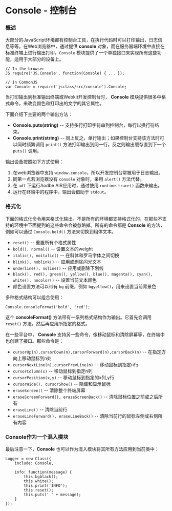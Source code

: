 # Console - 控制台 #

### 概述 ###

大部分的JavaScript环境都有控制台工具，在执行代码时可以打印输出，日志信息等等。在Web浏览器中，通过提供 **console** 对象，而在服务器端环境中直接在标准终端上进行输出打印。`Console` 模块提供了一个单独接口来实现所有这些功能，适用于大部分的设备上。

	// In the browser
	JS.require('JS.Console', function(Console) { ... });
	
	// In CommonJS
	var Console = require('jsclass/src/console').Console;

当打印输出到标准输出终端或Webkit开发控制台时， **Console** 模块提供很多中格式命令，来改变颜色和打印出的文字的其它属性。

下面介绍下主要的两个输出方法：

 * **Console.puts(string)** -- 支持多行打印字符串到控制台，每行以换行符结束。
 * **Console.print(string)** -- 同上反之，单行输出；如果控制台支持该方法时可以同时频繁调用 `print()` 方法打印输出到同一行，反之则输出缓存直到下一个 `puts()` 调用。

输出设备按照如下方式使用：

 1. 在web浏览器中支持 `window.console`，所以开发控制台常被用于日志输出。
 2. 同第一点若浏览器没有 `console` 对象时，采用 `alert()` 方法代替。
 3. 在 `adl` 下运行Aodbe AIR应用时，通过使用 `runtime.trace()` 函数来输出。
 4. 运行在终端中的程序中，输出会借助于 `stdout`。


### 格式化 ###

下面的格式化命令用来格式化输出。不是所有的环境都支持格式化的，在那些不支持的环境中下面提到的这些命令会被忽略掉。所有的命令都是 **Console** 的方法，例如可以通过 `Console.bold()` 方法来切换到粗体文本。

 - `reset()` -- 重置所有个格式属性
 - `bold(), normal()` -- 设置文本的weight
 - `italic(), noitalic()` -- 在斜体和罗马字体之间切换
 - `blink(), noblink()` -- 应用或删除闪光文本
 - `underline(), noline()` -- 应用或删除下划线
 - `black(), red(), green(), yellow(), blue(), magenta(), cyan(), white(), nocolor()` -- 设置当前文本颜色
 - 颜色设置方法可以带有 `bg` 前缀，例如 `bgyellow()`，用来设置当前背景色


多种格式结构可以组合使用：

	Console.consoleFormat('bold', 'red');

这个 **consoleFormat()** 方法带有一系列格式结构作为输出。它首先会调用 `reset()` 方法，然后再应用所指定的格式。

在一些平台中， **Console** 支持另一些命令，像移动鼠标和清除屏幕等，在终端中也创建了接口。那些命令是：

- `cursorUp(n),cursorDown(n),cursorForward(n),cursorBack(n)` -- 在指定方向上移动鼠标到n处
- `cursorNextLine(n),cursorPrevLine(n)` -- 移动鼠标到指定n行
- `cursorColumn(x)` -- 移动鼠标到指定n列
- `cursorPosition(x,y)` -- 移动鼠标到指定的x列,y行
- `cursorHide(), cursorShow()` -- 隐藏和显示鼠标
- `eraseScreen()` -- 清除整个终端屏幕
- `eraseScreenForward(), eraseScreenBack()` -- 清除鼠标位置之前或之后所有
- `eraseLine()` -- 清除当前行
- `eraseLineForward(), eraseLineBack()` -- 清除当前行的鼠标左侧或右侧所有内容


### Console作为一个混入模块 ###

最后注意一下，**Console** 也可以作为混入模块将其所有方法应用到当前类中：

	Logger = new Class({
	    include: Console,
	
	    info: function(message) {
	        this.bgblack();
	        this.white();
	        this.print('INFO');
	        this.reset();
	        this.puts(' ' + message);
	    }
	});